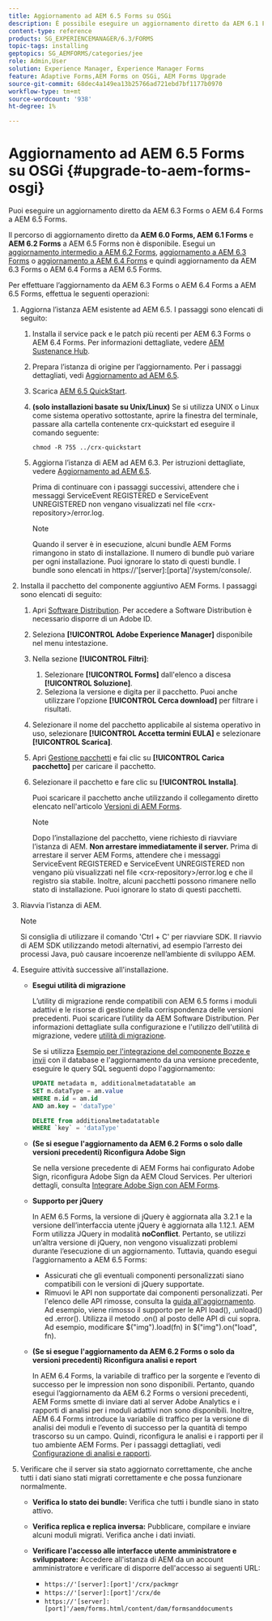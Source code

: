 ```yaml
---
title: Aggiornamento ad AEM 6.5 Forms su OSGi
description: È possibile eseguire un aggiornamento diretto da AEM 6.1 Forms, AEM 6.2 Forms e LiveCycle ES4 SP1 ad AEM 6.3 Forms.
content-type: reference
products: SG_EXPERIENCEMANAGER/6.3/FORMS
topic-tags: installing
geptopics: SG_AEMFORMS/categories/jee
role: Admin,User
solution: Experience Manager, Experience Manager Forms
feature: Adaptive Forms,AEM Forms on OSGi, AEM Forms Upgrade
source-git-commit: 68dec4a149ea13b25766ad721ebd7bf1177b0970
workflow-type: tm+mt
source-wordcount: '938'
ht-degree: 1%

---
```


# Aggiornamento ad AEM 6.5 Forms su OSGi {#upgrade-to-aem-forms-osgi}

Puoi eseguire un aggiornamento diretto da AEM 6.3 Forms o AEM 6.4 Forms a AEM 6.5 Forms.

Il percorso di aggiornamento diretto da **AEM 6.0 Forms, AEM 6.1 Forms** e **AEM 6.2 Forms** a AEM 6.5 Forms non è disponibile. Esegui un [aggiornamento intermedio a AEM 6.2 Forms](https://helpx.adobe.com/experience-manager/6-2/forms/using/upgrade.html), [aggiornamento a AEM 6.3 Forms](https://helpx.adobe.com/experience-manager/6-3/forms/using/upgrade.html) o [aggiornamento a AEM 6.4 Forms](/help/forms/using/upgrade.md) e quindi aggiornamento da AEM 6.3 Forms o AEM 6.4 Forms a AEM 6.5 Forms.

Per effettuare l’aggiornamento da AEM 6.3 Forms o AEM 6.4 Forms a AEM 6.5 Forms, effettua le seguenti operazioni:

1. Aggiorna l’istanza AEM esistente ad AEM 6.5. I passaggi sono elencati di seguito:

   1. Installa il service pack e le patch più recenti per AEM 6.3 Forms o AEM 6.4 Forms. Per informazioni dettagliate, vedere [AEM Sustenance Hub](https://helpx.adobe.com/it/experience-manager/aem-releases-updates.html).
   1. Prepara l’istanza di origine per l’aggiornamento. Per i passaggi dettagliati, vedi [Aggiornamento ad AEM 6.5](/help/sites-deploying/upgrade.md).
   1. Scarica [AEM 6.5 QuickStart](/help/sites-deploying/deploy.md#getting%20the%20software).
   1. **(solo installazioni basate su Unix/Linux)** Se si utilizza UNIX o Linux come sistema operativo sottostante, aprire la finestra del terminale, passare alla cartella contenente crx-quickstart ed eseguire il comando seguente:

      `chmod -R 755 ../crx-quickstart`

   1. Aggiorna l’istanza di AEM ad AEM 6.3. Per istruzioni dettagliate, vedere [Aggiornamento ad AEM 6.5](/help/sites-deploying/upgrade.md).

      Prima di continuare con i passaggi successivi, attendere che i messaggi ServiceEvent REGISTERED e ServiceEvent UNREGISTERED non vengano visualizzati nel file &lt;crx-repository>/error.log.

      >[!NOTE]
      >
      >Quando il server è in esecuzione, alcuni bundle AEM Forms rimangono in stato di installazione. Il numero di bundle può variare per ogni installazione. Puoi ignorare lo stato di questi bundle. I bundle sono elencati in https://&#39;[server]:[porta]&#39;/system/console/.

1. Installa il pacchetto del componente aggiuntivo AEM Forms. I passaggi sono elencati di seguito:

   1. Apri [Software Distribution](https://experience.adobe.com/downloads). Per accedere a Software Distribution è necessario disporre di un Adobe ID.
   1. Seleziona **[!UICONTROL Adobe Experience Manager]** disponibile nel menu intestazione.
   1. Nella sezione **[!UICONTROL Filtri]**:
      1. Selezionare **[!UICONTROL Forms]** dall&#39;elenco a discesa **[!UICONTROL Soluzione]**.
      1. Seleziona la versione e digita per il pacchetto. Puoi anche utilizzare l&#39;opzione **[!UICONTROL Cerca download]** per filtrare i risultati.
   1. Selezionare il nome del pacchetto applicabile al sistema operativo in uso, selezionare **[!UICONTROL Accetta termini EULA]** e selezionare **[!UICONTROL Scarica]**.
   1. Apri [Gestione pacchetti](https://experienceleague.adobe.com/docs/experience-manager-65-2025/administering/contentmanagement/package-manager.html) e fai clic su **[!UICONTROL Carica pacchetto]** per caricare il pacchetto.
   1. Selezionare il pacchetto e fare clic su **[!UICONTROL Installa]**.

      Puoi scaricare il pacchetto anche utilizzando il collegamento diretto elencato nell&#39;articolo [Versioni di AEM Forms](https://helpx.adobe.com/aem-forms/kb/aem-forms-releases.html).

      >[!NOTE]
      >
      >Dopo l’installazione del pacchetto, viene richiesto di riavviare l’istanza di AEM. **Non arrestare immediatamente il server.** Prima di arrestare il server AEM Forms, attendere che i messaggi ServiceEvent REGISTERED e ServiceEvent UNREGISTERED non vengano più visualizzati nel file &lt;crx-repository>/error.log e che il registro sia stabile. Inoltre, alcuni pacchetti possono rimanere nello stato di installazione. Puoi ignorare lo stato di questi pacchetti.

1. Riavvia l’istanza di AEM.

   >[!NOTE]
   >
   Si consiglia di utilizzare il comando &#39;Ctrl + C&#39; per riavviare SDK. Il riavvio di AEM SDK utilizzando metodi alternativi, ad esempio l’arresto dei processi Java, può causare incoerenze nell’ambiente di sviluppo AEM.

1. Eseguire attività successive all&#39;installazione.

   * **Esegui utilità di migrazione**

     L’utility di migrazione rende compatibili con AEM 6.5 forms i moduli adattivi e le risorse di gestione della corrispondenza delle versioni precedenti. Puoi scaricare l’utility da AEM Software Distribution. Per informazioni dettagliate sulla configurazione e l&#39;utilizzo dell&#39;utilità di migrazione, vedere [utilità di migrazione](../../forms/using/migration-utility.md).

     Se si utilizza [Esempio per l&#39;integrazione del componente Bozze e invii](https://helpx.adobe.com/experience-manager/6-3/forms/using/integrate-draft-submission-database.html) con il database e l&#39;aggiornamento da una versione precedente, eseguire le query SQL seguenti dopo l&#39;aggiornamento:

     ```sql
     UPDATE metadata m, additionalmetadatatable am
     SET m.dataType = am.value
     WHERE m.id = am.id
     AND am.key = 'dataType'
     ```

     ```sql
     DELETE from additionalmetadatatable
     WHERE `key` = 'dataType'
     ```

   * **(Se si esegue l&#39;aggiornamento da AEM 6.2 Forms o solo dalle versioni precedenti) Riconfigura Adobe Sign**

     Se nella versione precedente di AEM Forms hai configurato Adobe Sign, riconfigura Adobe Sign da AEM Cloud Services. Per ulteriori dettagli, consulta [Integrare Adobe Sign con AEM Forms](../../forms/using/adobe-sign-integration-adaptive-forms.md).

   * **Supporto per jQuery**

     In AEM 6.5 Forms, la versione di jQuery è aggiornata alla 3.2.1 e la versione dell’interfaccia utente jQuery è aggiornata alla 1.12.1. AEM Form utilizza JQuery in modalità **noConflict**. Pertanto, se utilizzi un’altra versione di jQuery, non vengono visualizzati problemi durante l’esecuzione di un aggiornamento. Tuttavia, quando esegui l’aggiornamento a AEM 6.5 Forms:

      * Assicurati che gli eventuali componenti personalizzati siano compatibili con le versioni di jQuery supportate.
      * Rimuovi le API non supportate dai componenti personalizzati. Per l&#39;elenco delle API rimosse, consulta la [guida all&#39;aggiornamento](https://jquery.com/upgrade-guide/3.0/). Ad esempio, viene rimosso il supporto per le API load(), .unload() ed .error(). Utilizza il metodo .on() al posto delle API di cui sopra. Ad esempio, modificare $(&quot;img&quot;).load(fn) in $(&quot;img&quot;).on(&quot;load&quot;, fn).

   * **(Se si esegue l&#39;aggiornamento da AEM 6.2 Forms o solo da versioni precedenti) Riconfigura analisi e report**

     In AEM 6.4 Forms, la variabile di traffico per la sorgente e l’evento di successo per le impression non sono disponibili. Pertanto, quando esegui l’aggiornamento da AEM 6.2 Forms o versioni precedenti, AEM Forms smette di inviare dati al server Adobe Analytics e i rapporti di analisi per i moduli adattivi non sono disponibili. Inoltre, AEM 6.4 Forms introduce la variabile di traffico per la versione di analisi dei moduli e l’evento di successo per la quantità di tempo trascorso su un campo. Quindi, riconfigura le analisi e i rapporti per il tuo ambiente AEM Forms. Per i passaggi dettagliati, vedi [Configurazione di analisi e rapporti](../../forms/using/configure-analytics-forms-documents.md).

1. Verificare che il server sia stato aggiornato correttamente, che anche tutti i dati siano stati migrati correttamente e che possa funzionare normalmente.

   * **Verifica lo stato dei bundle:** Verifica che tutti i bundle siano in stato attivo.
   * **Verifica replica e replica inversa:** Pubblicare, compilare e inviare alcuni moduli migrati. Verifica anche i dati inviati.
   * **Verificare l&#39;accesso alle interfacce utente amministratore e sviluppatore:** Accedere all&#39;istanza di AEM da un account amministratore e verificare di disporre dell&#39;accesso ai seguenti URL:

      * `https://'[server]:[port]'/crx/packmgr`
      * `https://'[server]:[port]'/crx/de`
      * `https://'[server]:[port]'/aem/forms.html/content/dam/formsanddocuments`
